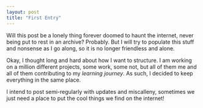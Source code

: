 ```yaml
---
layout: post
title: "First Entry"
---
```


Will this post be a lonely thing forever doomed to haunt the internet, never being put to rest in an archive? Probably. But I will try to populate this stuff and nonsense as I go along, so it is no longer friendless and alone.

Okay, I thought long and hard about how I want to structure. I am working on a million different projects, some work, some not, but all of them me and all of them contributing to my _learning journey_. As such, I decided to keep everything in the same place.

I intend to post semi-regularly with updates and miscalleny, sometimes we just need a place to put the cool things we find on the internet!

